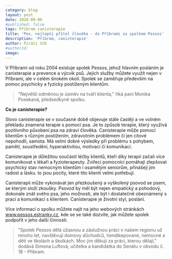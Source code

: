 ```yaml
---
category: blog
layout: post
date: 2020-09-06
#published: false
tags: Příbram canisterapie
title: 'Pes, nejlepší přítel člověka - do Příbrami za spolkem Pessos'
description: 'Příbram, canisterapie' 
author: Piráti SčK
#authorId: 
image: 
---
```


V Příbrami od roku 2004 existuje spolek Pessos, jehož hlavním posláním je canisterapie a prevence a výcvik psů. Jejich služby můžete využít nejen v Příbrami, ale v celém širokém okolí. Spolek se zaměřuje především na pomoc psychicky a fyzicky postiženým klientům.

> "Největší odměnou je úsměv na tváři klienta," říká paní Monika Posekaná, předsedkyně spolku.

**Co je canisterapie?**

Slovo canisterapie se v současné době objevuje stále častěji a ve volném překladu znamená terapie s pomocí psa. Je to způsob terapie, který využívá pozitivního působení psa na zdraví člověka. Canisterapie může pomoci klientům s různým postižením, zdravotním problémem či jen citové nepohodlí, samota. Má velmi dobré výsledky při problému s pohybem, pamětí, soustředění, hyperaktivitou, motivací či komunikací. 

Canisterapie je důležitou součástí léčby klientů, kteří díky terapii začali více komunikovat s lékaři a fyzioterapeuty. Zvířecí pomocníci pomáhají zlepšovat psychický stav nemocným klientům i osamělým seniorům, přinášejí jim radost a lásku. to jsou pocity, které tito klienti velmi potřebují. 

Canisterapii může vykonávat jen přezkoušený a vyškolený psovod se psem, se kterým složí zkoušky. Psovod by měl být nejen empatický a pohodový, dokonale znát svého psa, jeho možnosti, ale být i dostatečně obeznámený s prací a komunikací s klientem. Canisterapie je životní styl, poslání. 

Více informací o spolku můžete najít na jeho webových stránkách www.pessos.estranky.cz, kde se se také dozvíte, jak můžete spolek podpořit v jeho další činnosti.

> "Spolek Pessos dělá úžasnou a záslužnou práci v našem regionu už mnoho let, navštěvují domovy důchodců, hendikepované, nemocné a děti ve školách a školkách. Moc jim děkuji za práci, kterou dělají," dodává Simona Luftová, učitelka a kandidátka do Senátu v obvodu č. 18 - Příbram.

